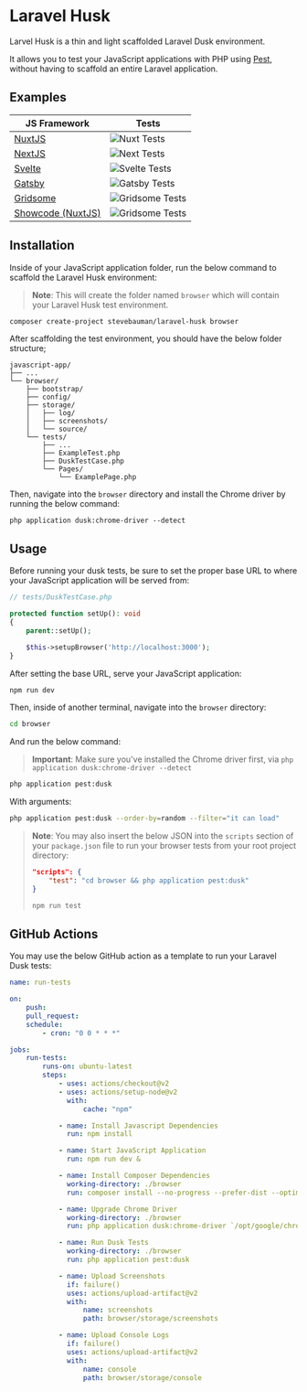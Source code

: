 # Laravel Husk

Larvel Husk is a thin and light scaffolded Laravel Dusk environment.

It allows you to test your JavaScript applications with PHP using [Pest](https://pestphp.com), without having to scaffold an entire Laravel application.

## Examples

| JS Framework                                                     | Tests                                                                                                             |
| ---------------------------------------------------------------- | ----------------------------------------------------------------------------------------------------------------- |
| [NuxtJS](https://github.com/stevebauman/laravel-husk-nuxt)       | ![Nuxt Tests](https://github.com/stevebauman/laravel-husk-nuxt/actions/workflows/run-tests.yml/badge.svg)         |
| [NextJS](https://github.com/stevebauman/laravel-husk-next)       | ![Next Tests](https://github.com/stevebauman/laravel-husk-next/actions/workflows/run-tests.yml/badge.svg)         |
| [Svelte](https://github.com/stevebauman/laravel-husk-svelte)     | ![Svelte Tests](https://github.com/stevebauman/laravel-husk-svelte/actions/workflows/run-tests.yml/badge.svg)     |
| [Gatsby](https://github.com/stevebauman/laravel-husk-gatsby)     | ![Gatsby Tests](https://github.com/stevebauman/laravel-husk-gatsby/actions/workflows/run-tests.yml/badge.svg)     |
| [Gridsome](https://github.com/stevebauman/laravel-husk-gridsome) | ![Gridsome Tests](https://github.com/stevebauman/laravel-husk-gridsome/actions/workflows/run-tests.yml/badge.svg) |
| [Showcode (NuxtJS)](https://github.com/stevebauman/showcode)     | ![Gridsome Tests](https://github.com/stevebauman/showcode/actions/workflows/run-tests.yml/badge.svg)              |

## Installation

Inside of your JavaScript application folder, run the below command to scaffold the Laravel Husk environment:

> **Note**: This will create the folder named `browser` which will contain your Laravel Husk test environment.

```bash
composer create-project stevebauman/laravel-husk browser
```

After scaffolding the test environment, you should have the below folder structure;

```
javascript-app/
├── ...
└── browser/
    ├── bootstrap/
    ├── config/
    ├── storage/
    │   ├── log/
    │   ├── screenshots/
    │   └── source/
    └── tests/
        ├── ...
        ├── ExampleTest.php
        ├── DuskTestCase.php
        └── Pages/
            └── ExamplePage.php
```

Then, navigate into the `browser` directory and install the Chrome driver by running the below command:

```
php application dusk:chrome-driver --detect
```

## Usage

Before running your dusk tests, be sure to set the proper base URL to where your JavaScript application will be served from:

```php
// tests/DuskTestCase.php

protected function setUp(): void
{
    parent::setUp();

    $this->setupBrowser('http://localhost:3000');
}
```

After setting the base URL, serve your JavaScript application:

```bash
npm run dev
```

Then, inside of another terminal, navigate into the `browser` directory:

```bash
cd browser
```

And run the below command:

> **Important**: Make sure you've installed the Chrome driver first, via `php application dusk:chrome-driver --detect`

```bash
php application pest:dusk
```

With arguments:

```bash
php application pest:dusk --order-by=random --filter="it can load"
```

> **Note**: You may also insert the below JSON into the `scripts` section of your `package.json` file to run your browser tests from your root project directory:
> 
> ```json
> "scripts": {
>     "test": "cd browser && php application pest:dusk"
> }
> ```
> 
> ```bash
> npm run test
> ```

## GitHub Actions

You may use the below GitHub action as a template to run your Laravel Dusk tests:

```yaml
name: run-tests

on:
    push:
    pull_request:
    schedule:
        - cron: "0 0 * * *"

jobs:
    run-tests:
        runs-on: ubuntu-latest
        steps:
            - uses: actions/checkout@v2
            - uses: actions/setup-node@v2
              with:
                  cache: "npm"

            - name: Install Javascript Dependencies
              run: npm install

            - name: Start JavaScript Application
              run: npm run dev &

            - name: Install Composer Dependencies
              working-directory: ./browser
              run: composer install --no-progress --prefer-dist --optimize-autoloader

            - name: Upgrade Chrome Driver
              working-directory: ./browser
              run: php application dusk:chrome-driver `/opt/google/chrome/chrome --version | cut -d " " -f3 | cut -d "." -f1`

            - name: Run Dusk Tests
              working-directory: ./browser
              run: php application pest:dusk

            - name: Upload Screenshots
              if: failure()
              uses: actions/upload-artifact@v2
              with:
                  name: screenshots
                  path: browser/storage/screenshots

            - name: Upload Console Logs
              if: failure()
              uses: actions/upload-artifact@v2
              with:
                  name: console
                  path: browser/storage/console
```
